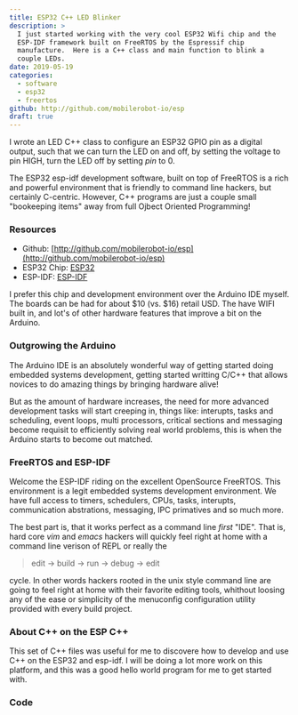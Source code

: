 ```yaml
---
title: ESP32 C++ LED Blinker
description: >
  I just started working with the very cool ESP32 Wifi chip and the
  ESP-IDF framework built on FreeRTOS by the Espressif chip
  manufacture.  Here is a C++ class and main function to blink a
  couple LEDs. 
date: 2019-05-19
categories:
  - software 
  - esp32
  - freertos
github: http://github.com/mobilerobot-io/esp
draft: true
---
```

I wrote an LED C++ class to configure an ESP32 GPIO pin as a digital
output, such that we can turn the LED on and off, by setting the
voltage to pin HIGH, turn the LED off by setting _pin_ to 0.

The ESP32 esp-idf development software, built on top of FreeRTOS is a
rich and powerful environment that is friendly to command line
hackers, but certainly C-centric.  However, C++ programs are just a
couple small "bookeeping items" away from full Ojbect Oriented
Programming!

### Resources

- Github: [http://github.com/mobilerobot-io/esp](http://github.com/mobilerobot-io/esp)
- ESP32 Chip: [ESP32](http://esp32.org)
- ESP-IDF: [ESP-IDF](https://docs.espressif.com/projects/esp-idf/en/latest/index.html)

I prefer this chip and development environment over the Arduino IDE
myself.  The boards can be had for about $10 (vs. $16) retail USD. The
have WIFI built in, and lot's of other hardware features that improve
a bit on the Arduino. 

### Outgrowing the Arduino

The Arduino IDE is an absolutely wonderful way of getting started
doing embedded systems development, getting started writting C/C++
that allows novices to do amazing things by bringing hardware alive! 

But as the amount of hardware increases, the need for more advanced
development tasks will start creeping in, things like: interupts,
tasks and scheduling, event loops, multi processors, critical sections
and messaging become requisit to efficiently solving real world
problems, this is when the Arduino starts to become out matched.

### FreeRTOS and ESP-IDF

Welcome the ESP-IDF riding on the excellent OpenSource FreeRTOS.  This
environment is a legit embedded systems development environment.  We
have full access to timers, schedulers, CPUs, tasks, interupts,
communication abstrations, messaging, IPC primatives and so much more.

The best part is, that it works perfect as a command line _first_
"IDE".  That is, hard core _vim_ and _emacs_ hackers will quickly feel
right at home with a command line verison of REPL or really the 

> edit -> build -> run -> debug -> edit 

cycle.  In other words hackers rooted in the unix style command line
are going to feel right at home with their favorite editing tools,
whithout loosing any of the ease or simplicity of the menuconfig
configuration utility provided with every build project.

### About C++ on the ESP C++

This set of C++ files was useful for me to discovere how to develop
and use C++ on the ESP32 and esp-idf.  I will be doing a lot more work
on this platform, and this was a good hello world program for me to
get started with. 

### Code

<script src="https://gist.github.com/rustyeddy/da838496344c327869488602975ba437.js"></script>
